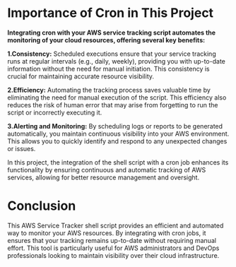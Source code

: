# Importance of Cron in This Project
**Integrating cron with your AWS service tracking script automates the monitoring of your cloud resources, offering several key benefits:**

**1.Consistency:**
Scheduled executions ensure that your service tracking runs at regular intervals (e.g., daily, weekly), providing you with up-to-date information without the need for manual initiation. This consistency is crucial for maintaining accurate resource visibility.

**2.Efficiency:**
Automating the tracking process saves valuable time by eliminating the need for manual execution of the script. This efficiency also reduces the risk of human error that may arise from forgetting to run the script or incorrectly executing it.

**3.Alerting and Monitoring:**
By scheduling logs or reports to be generated automatically, you maintain continuous visibility into your AWS environment. This allows you to quickly identify and respond to any unexpected changes or issues.

In this project, the integration of the shell script with a cron job enhances its functionality by ensuring continuous and automatic tracking of AWS services, allowing for better resource management and oversight.

# Conclusion
This AWS Service Tracker shell script provides an efficient and automated way to monitor your AWS resources. By integrating with cron jobs, it ensures that your tracking remains up-to-date without requiring manual effort. This tool is particularly useful for AWS administrators and DevOps professionals looking to maintain visibility over their cloud infrastructure.
